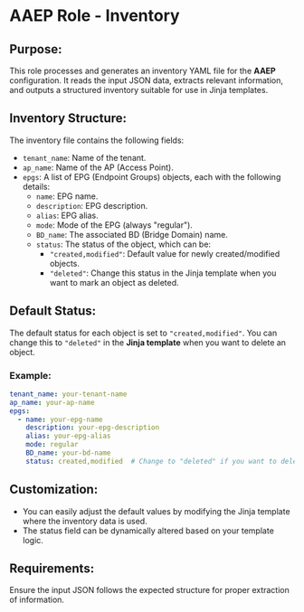 # AAEP Role - Inventory

## Purpose:
This role processes and generates an inventory YAML file for the **AAEP** configuration. It reads the input JSON data, extracts relevant information, and outputs a structured inventory suitable for use in Jinja templates.

## Inventory Structure:
The inventory file contains the following fields:

- `tenant_name`: Name of the tenant.
- `ap_name`: Name of the AP (Access Point).
- `epgs`: A list of EPG (Endpoint Groups) objects, each with the following details:
  - `name`: EPG name.
  - `description`: EPG description.
  - `alias`: EPG alias.
  - `mode`: Mode of the EPG (always "regular").
  - `BD_name`: The associated BD (Bridge Domain) name.
  - `status`: The status of the object, which can be:
    - `"created,modified"`: Default value for newly created/modified objects.
    - `"deleted"`: Change this status in the Jinja template when you want to mark an object as deleted.

## Default Status:
The default status for each object is set to `"created,modified"`. You can change this to `"deleted"` in the **Jinja template** when you want to delete an object.

### Example:
```yaml
tenant_name: your-tenant-name
ap_name: your-ap-name
epgs:
  - name: your-epg-name
    description: your-epg-description
    alias: your-epg-alias
    mode: regular
    BD_name: your-bd-name
    status: created,modified  # Change to "deleted" if you want to delete the EPG
```

## Customization:
- You can easily adjust the default values by modifying the Jinja template where the inventory data is used.
- The status field can be dynamically altered based on your template logic.

## Requirements:
Ensure the input JSON follows the expected structure for proper extraction of information.


